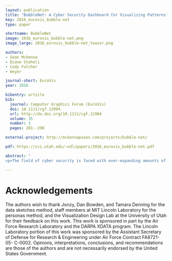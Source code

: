 ```yaml
---
layout: publication
title: "BubbleNet: A Cyber Security Dashboard for Visualizing Patterns"
key: 2016_eurovis_bubble-net
type: paper

shortname: BubbleNet
image: 2016_eurovis_bubble-net.png
image_large: 2016_eurovis_bubble-net_teaser.png

authors:
- Sean Mckenna
- Diane Staheli
- Cody Fulcher
- meyer

journal-short: EuroVis
year: 2016

bibentry: article
bib:
  journal: Computer Graphics Forum (EuroVis)
  doi: 10.1111/cgf.12904
  url: http://dx.doi.org/10.1111/cgf.12904
  volume: 35
  number: 3
  pages: 281--290

external-project: http://mckennapsean.com/projects/bubble-net/

pdf: https://sci.utah.edu/~vdl/papers/2016_eurovis_bubble-net.pdf

abstract: "
<p>The field of cyber security is faced with ever-expanding amounts of data and a constant barrage of cyber attacks. Within this space, we have designed BubbleNet as a cyber security dashboard to help network analysts identify and summarize patterns within the data. This design study faced a range of interesting constraints from limited time with various expert users and working with users beyond the network analyst, such as network managers. To overcome these constraints, the design study employed a user-centered design process and a variety of methods to incorporate user feedback throughout the design of BubbleNet. This approach resulted in a successfully evaluated dashboard with users and further deployments of these ideas in both research and operational environments. By explaining these methods and the process, it can benefit future visualization designers to help overcome similar challenges in cyber security or alternative domains.</p>"

---
```


# Acknowledgements

The authors wish to thank Jonzy, Dan Bowden, and Tamara Denning for the data sketches method, staff members at MIT Lincoln
Laboratory for the personas method, and the Visualization Design
Lab at the University of Utah for their feedback on this work. This
work is sponsored in part by the Air Force Research Laboratory
and the DARPA XDATA program. The Lincoln Laboratory portion
of this work was sponsored by the Assistant Secretary of Defense
for Research & Engineering under Air Force Contract FA8721-05-
C-0002. Opinions, interpretations, conclusions, and recommendations are those of the authors and are not necessarily endorsed by
the United States Government.
